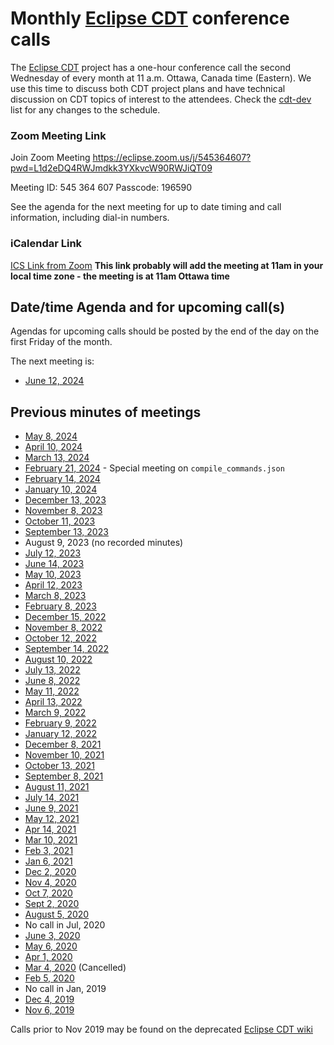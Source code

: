 # Monthly [Eclipse CDT](https://github.com/eclipse-cdt/cdt) conference calls

The [Eclipse CDT](https://github.com/eclipse-cdt/cdt) project has a one-hour conference call the second Wednesday of every month at 11 a.m. Ottawa, Canada time (Eastern). We use this time to discuss both CDT project plans and have technical discussion on CDT topics of interest to the attendees. Check the [cdt-dev](https://github.com/eclipse-cdt/cdt/blob/main/CONTRIBUTING.md#contact) list for any changes to the schedule.

### Zoom Meeting Link

Join Zoom Meeting <https://eclipse.zoom.us/j/545364607?pwd=L1d2eDQ4RWJmdkk3YXkvcW90RWJiQT09>

Meeting ID: 545 364 607 Passcode: 196590

See the agenda for the next meeting for up to date timing and call information, including dial-in numbers.

### iCalendar Link

[ICS Link from Zoom](https://eclipse.zoom.us/meeting/uJAodO-sqDstovAF50NQR9k2f8kNjAOvEg/ics?icsToken=98tyKuysqzgsHtKVt1z9c6ktOcH-b9_yln5Yi4UIzDHUMXlYMAWuPcxIE51pNd-B) **This link probably will add the meeting at 11am in your local time zone - the meeting is at 11am Ottawa time**

## Date/time Agenda and for upcoming call(s)

Agendas for upcoming calls should be posted by the end of the day on the first Friday of the month.

The next meeting is:

- [June 12, 2024](https://hackmd.io/@jonahgraham/cdt-call-june-12-2024)

## Previous minutes of meetings

- [May 8, 2024](https://hackmd.io/@jonahgraham/cdt-call-may-8-2024)
- [April 10, 2024](https://hackmd.io/@jonahgraham/cdt-call-april-10-2024)
- [March 13, 2024](https://hackmd.io/@jonahgraham/cdt-call-march-13-2024)
- [February 21, 2024](https://hackmd.io/@jonahgraham/cdt-call-february-21-2024) - Special meeting on `compile_commands.json`
- [February 14, 2024](https://hackmd.io/@jonahgraham/cdt-call-february-14-2024)
- [January 10, 2024](https://hackmd.io/@jonahgraham/cdt-call-january-10-2024)
- [December 13, 2023](https://hackmd.io/@jonahgraham/cdt-call-december-13-2023)
- [November 8, 2023](https://hackmd.io/@jonahgraham/cdt-call-november-8-2023)
- [October 11, 2023](https://hackmd.io/@jonahgraham/cdt-call-october-11-2023)
- [September 13, 2023](https://hackmd.io/@jonahgraham/cdt-call-september-13-2023)
- August 9, 2023 (no recorded minutes)
- [July 12, 2023](https://hackmd.io/@jonahgraham/cdt-call-july-12-2023)
- [June 14, 2023](https://hackmd.io/@jonahgraham/cdt-call-june-14-2023)
- [May 10, 2023](https://hackmd.io/@jonahgraham/cdt-call-may-10-2023)
- [April 12, 2023](https://hackmd.io/@jonahgraham/cdt-call-april-12-2023)
- [March 8, 2023](https://hackmd.io/@jonahgraham/cdt-call-march-8-2023)
- [February 8, 2023](https://hackmd.io/@jonahgraham/cdt-call-february-8-2023)
- [December 15, 2022](https://hackmd.io/@jonahgraham/cdt-call-december-15-2022)
- [November 8, 2022](https://hackmd.io/@jonahgraham/cdt-call-november-8-2022)
- [October 12, 2022](https://hackmd.io/@jonahgraham/cdt-call-october-12-2022)
- [September 14, 2022](https://hackmd.io/@jonahgraham/cdt-call-september-14-2022)
- [August 10, 2022](https://hackmd.io/@jonahgraham/cdt-call-august-10-2022)
- [July 13, 2022](https://hackmd.io/@jonahgraham/cdt-call-july-13-2022)
- [June 8, 2022](https://hackmd.io/@jonahgraham/cdt-call-june-8-2022)
- [May 11, 2022](https://hackmd.io/@jonahgraham/cdt-call-may-11-2022)
- [April 13, 2022](https://hackmd.io/@jonahgraham/cdt-call-april-13-2022)
- [March 9, 2022](https://hackmd.io/@jonahgraham/cdt-call-march-9-2022)
- [February 9, 2022](https://hackmd.io/@jonahgraham/cdt-call-february-9-2022)
- [January 12, 2022](https://hackmd.io/@jonahgraham/cdt-call-january-12-2022)
- [December 8, 2021](https://hackmd.io/@jonahgraham/cdt-call-december-8-2021)
- [November 10, 2021](https://hackmd.io/@jonahgraham/cdt-call-november-10-2021)
- [October 13, 2021](https://hackmd.io/@jonahgraham/cdt-call-october-13-2021)
- [September 8, 2021](https://hackmd.io/@jonahgraham/cdt-call-september-8-2021)
- [August 11, 2021](https://hackmd.io/@jonahgraham/cdt-call-august-11-2021)
- [July 14, 2021](https://hackmd.io/@jonahgraham/cdt-call-july-14-2021)
- [June 9, 2021](https://hackmd.io/@jonahgraham/cdt-call-june-9-2021)
- [May 12, 2021](https://hackmd.io/@jonahgraham/cdt-call-may-12-2021)
- [Apr 14, 2021](https://hackmd.io/@jonahgraham/cdt-call-apr-14-2021)
- [Mar 10, 2021](https://hackmd.io/@jonahgraham/cdt-call-mar-10-2021)
- [Feb 3, 2021](https://hackmd.io/@jonahgraham/cdt-call-feb-3-2021)
- [Jan 6, 2021](https://hackmd.io/@jonahgraham/cdt-call-jan-6-2021)
- [Dec 2, 2020](https://hackmd.io/@jonahgraham/cdt-call-dec-2-2020)
- [Nov 4, 2020](https://hackmd.io/@jonahgraham/cdt-call-nov-4-2020)
- [Oct 7, 2020](https://hackmd.io/@jonahgraham/cdt-call-oct-7-2020)
- [Sept 2, 2020](https://hackmd.io/@jonahgraham/cdt-call-sep-2-2020)
- [August 5, 2020](https://hackmd.io/@jonahgraham/cdt-call-aug-5-2020)
- No call in Jul, 2020
- [June 3, 2020](https://hackmd.io/@jonahgraham/cdt-call-june-3-2020)
- [May 6, 2020](https://hackmd.io/@jonahgraham/cdt-call-may-6-2020)
- [Apr 1, 2020](https://hackmd.io/@jonahgraham/cdt-call-apr-1-2020)
- [Mar 4, 2020](https://hackmd.io/@jonahgraham/cdt-call-mar-4-2020) (Cancelled)
- [Feb 5, 2020](https://hackmd.io/@jonahgraham/cdt-call-feb-5-2020)
- No call in Jan, 2019
- [Dec 4, 2019](https://hackmd.io/@jonahgraham/cdt-call-dec-4-2019)
- [Nov 6, 2019](https://hackmd.io/@jonahgraham/cdt-call-nov-6-2019)

Calls prior to Nov 2019 may be found on the deprecated [Eclipse CDT wiki](https://wiki.eclipse.org/CDT/calls)